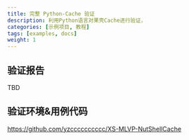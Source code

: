 ```yaml
---
title: 完整 Python-Cache 验证
description: 利用Python语言对果壳Cache进行验证，
categories: [示例项目, 教程]
tags: [examples, docs]
weight: 1
---
```


## 验证报告

TBD

## 验证环境&用例代码

<https://github.com/yzcccccccccc/XS-MLVP-NutShellCache>
